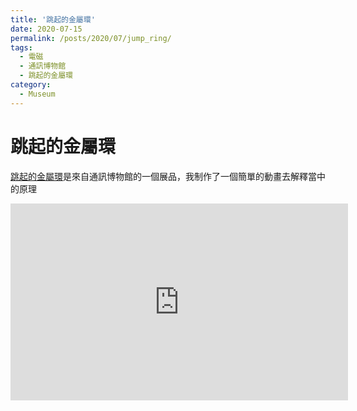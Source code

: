 ```yaml
---
title: '跳起的金屬環'
date: 2020-07-15
permalink: /posts/2020/07/jump_ring/
tags:
  - 電磁
  - 通訊博物館
  - 跳起的金屬環
category:
  - Museum
---
```



<!-- <iframe width="560" height="315" src="https://www.youtube.com/embed/QkqiaPZJa1Y" frameborder="0" allow="accelerometer; autoplay; encrypted-media; gyroscope; picture-in-picture" allowfullscreen></iframe> -->

# 跳起的金屬環

[跳起的金屬環](http://www.cmm.gov.mo/chi/exhibition/secondfloor/MoreInfo/2_2_5_JumpingRing.html)是來自通訊博物館的一個展品，我制作了一個簡單的動畫去解釋當中的原理

<!-- https://youtu.be/wzE2IL6-0Fg -->
<iframe width="540" height="315" src="https://www.youtube.com/embed/wzE2IL6-0Fg" frameborder="0" allow="accelerometer; autoplay; encrypted-media; gyroscope; picture-in-picture" allowfullscreen></iframe>
<!-- https://youtu.be/dK8ZFily3pI -->